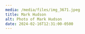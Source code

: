 ```yaml
---
media: /media/files/img_3671.jpeg
title: Mark Hudson
alt: Photo of Mark Hudson
date: 2024-02-16T12:31:00-0500
---
```

